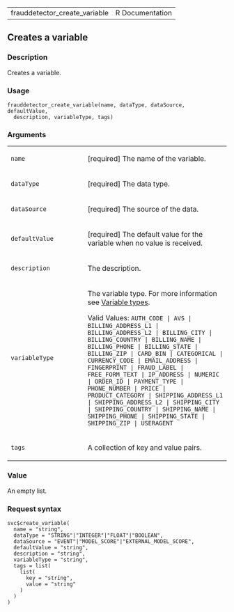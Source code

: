 <table style="width: 100%;">
<tbody>
<tr class="odd">
<td>frauddetector_create_variable</td>
<td style="text-align: right;">R Documentation</td>
</tr>
</tbody>
</table>

## Creates a variable

### Description

Creates a variable.

### Usage

    frauddetector_create_variable(name, dataType, dataSource, defaultValue,
      description, variableType, tags)

### Arguments

<table>
<colgroup>
<col style="width: 35%" />
<col style="width: 65%" />
</colgroup>
<tbody>
<tr class="odd">
<td><code id="frauddetector_create_variable_:_name">name</code></td>
<td><p>[required] The name of the variable.</p></td>
</tr>
<tr class="even">
<td><code
id="frauddetector_create_variable_:_dataType">dataType</code></td>
<td><p>[required] The data type.</p></td>
</tr>
<tr class="odd">
<td><code
id="frauddetector_create_variable_:_dataSource">dataSource</code></td>
<td><p>[required] The source of the data.</p></td>
</tr>
<tr class="even">
<td><code
id="frauddetector_create_variable_:_defaultValue">defaultValue</code></td>
<td><p>[required] The default value for the variable when no value is
received.</p></td>
</tr>
<tr class="odd">
<td><code
id="frauddetector_create_variable_:_description">description</code></td>
<td><p>The description.</p></td>
</tr>
<tr class="even">
<td><code
id="frauddetector_create_variable_:_variableType">variableType</code></td>
<td><p>The variable type. For more information see <a
href="https://docs.aws.amazon.com/frauddetector/latest/ug/create-a-variable.html#variable-types">Variable
types</a>.</p>
<p>Valid Values:
<code>AUTH_CODE | AVS | BILLING_ADDRESS_L1 | BILLING_ADDRESS_L2 | BILLING_CITY | BILLING_COUNTRY | BILLING_NAME | BILLING_PHONE | BILLING_STATE | BILLING_ZIP | CARD_BIN | CATEGORICAL | CURRENCY_CODE | EMAIL_ADDRESS | FINGERPRINT | FRAUD_LABEL | FREE_FORM_TEXT | IP_ADDRESS | NUMERIC | ORDER_ID | PAYMENT_TYPE | PHONE_NUMBER | PRICE | PRODUCT_CATEGORY | SHIPPING_ADDRESS_L1 | SHIPPING_ADDRESS_L2 | SHIPPING_CITY | SHIPPING_COUNTRY | SHIPPING_NAME | SHIPPING_PHONE | SHIPPING_STATE | SHIPPING_ZIP | USERAGENT</code></p></td>
</tr>
<tr class="odd">
<td><code id="frauddetector_create_variable_:_tags">tags</code></td>
<td><p>A collection of key and value pairs.</p></td>
</tr>
</tbody>
</table>

### Value

An empty list.

### Request syntax

    svc$create_variable(
      name = "string",
      dataType = "STRING"|"INTEGER"|"FLOAT"|"BOOLEAN",
      dataSource = "EVENT"|"MODEL_SCORE"|"EXTERNAL_MODEL_SCORE",
      defaultValue = "string",
      description = "string",
      variableType = "string",
      tags = list(
        list(
          key = "string",
          value = "string"
        )
      )
    )
